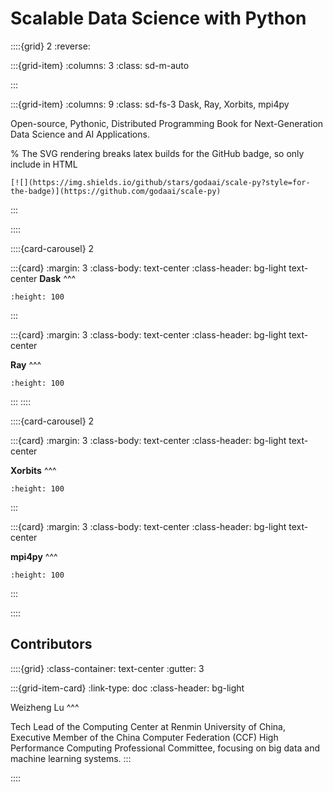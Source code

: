 # Scalable Data Science with Python

::::{grid} 2
:reverse:

:::{grid-item}
:columns: 3
:class: sd-m-auto


:::

:::{grid-item}
:columns: 9
:class: sd-fs-3
Dask, Ray, Xorbits, mpi4py

Open-source, Pythonic, Distributed Programming Book for Next-Generation Data Science and AI Applications.

% The SVG rendering breaks latex builds for the GitHub badge, so only include in HTML
```{only} html
[![](https://img.shields.io/github/stars/godaai/scale-py?style=for-the-badge)](https://github.com/godaai/scale-py)
```

:::

::::

::::{card-carousel} 2

:::{card}
:margin: 3
:class-body: text-center
:class-header: bg-light text-center
**Dask**
^^^
```{image} ./img/dask-logo.svg
:height: 100
```
:::

:::{card}
:margin: 3
:class-body: text-center
:class-header: bg-light text-center

**Ray**
^^^
```{image} ./img/ray-logo.svg
:height: 100
```
:::
::::

::::{card-carousel} 2

:::{card}
:margin: 3
:class-body: text-center
:class-header: bg-light text-center

**Xorbits**
^^^
```{image} ./img/xorbits-logo.svg
:height: 100
```
:::

:::{card}
:margin: 3
:class-body: text-center
:class-header: bg-light text-center

**mpi4py**
^^^
```{image} ./img/mpi-logo.png
:height: 100
```
:::

::::

## Contributors

::::{grid}
:class-container: text-center
:gutter: 3

:::{grid-item-card}
:link-type: doc
:class-header: bg-light

Weizheng Lu
^^^

Tech Lead of the Computing Center at Renmin University of China, Executive Member of the China Computer Federation (CCF) High Performance Computing Professional Committee, focusing on big data and machine learning systems.
:::

::::